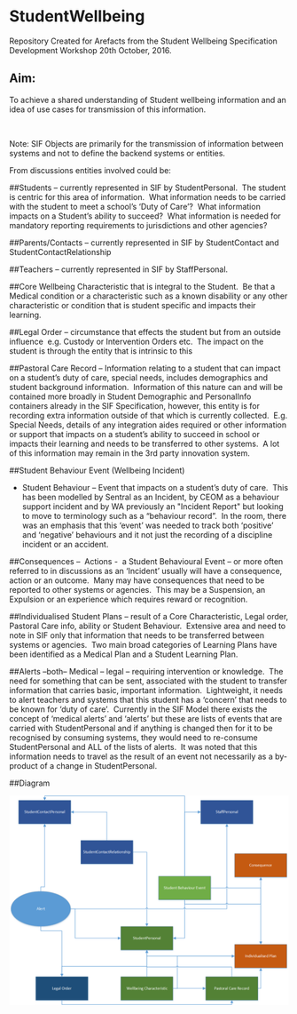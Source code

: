 # StudentWellbeing
Repository Created for Arefacts from the Student Wellbeing Specification Development Workshop 20th October, 2016.


## Aim:
To achieve a shared understanding of Student wellbeing information and an idea of
use cases for transmission of this information.

 

Note: SIF Objects
are primarily for the transmission of information between systems and not to
define the backend systems or entities.

From discussions entities involved could be:

##Students
– currently represented in SIF by
StudentPersonal.  The student is centric
for this area of information.  What
information needs to be carried with the student to meet a school’s ‘Duty of
Care’?  What information impacts on a
Student’s ability to succeed?  What
information is needed for mandatory reporting requirements to jurisdictions and
other agencies?

##Parents/Contacts
– currently represented in SIF by
StudentContact and StudentContactRelationship

##Teachers
– currently represented in SIF by StaffPersonal.

##Core Wellbeing Characteristic
that is integral to the
Student.  Be that a Medical condition or
a characteristic such as a known disability or any other characteristic or
condition that is student specific and impacts their learning.  

##Legal Order
– circumstance that effects the student but from an
outside influence  e.g. Custody or
Intervention Orders etc.  The impact on
the student is through the entity that is intrinsic to this 

##Pastoral Care Record
– Information relating to a
student that can impact on a student’s duty of care, special needs, includes
demographics and student background information.  Information of this nature can and will be
contained more broadly in Student Demographic and PersonalInfo containers
already in the SIF Specification, however, this entity is for recording extra
information outside of that which is currently collected.  E.g. Special Needs, details of any
integration aides required or other information or support that impacts on a
student’s ability to succeed in school or impacts their learning and needs to
be transferred to other systems.  A lot
of this information may remain in the 3rd party innovation system.

##Student Behaviour Event (Wellbeing
Incident)
- Student Behaviour – Event that impacts on a student’s duty of
care.  This has been modelled by Sentral
as an Incident, by CEOM as a behaviour support incident and by WA previously an
"Incident Report" but looking to move to terminology such as a “behaviour
record”.  In the room, there was an
emphasis that this ‘event’ was needed to track both ‘positive’ and ‘negative’
behaviours and it not just the recording of a discipline incident or an accident.

##Consequences
–  Actions -
 a Student Behavioural Event – or more
often referred to in discussions as an ‘Incident’ usually will have a
consequence, action or an outcome.  Many
may have consequences that need to be reported to other systems or
agencies.  This may be a Suspension, an
Expulsion or an experience which requires reward or recognition.

##Individualised Student Plans
– result of a Core Characteristic,
Legal order, Pastoral Care info, ability or Student Behaviour.  Extensive area and need to note in SIF only
that information that needs to be transferred between systems or agencies.  Two main broad categories of Learning Plans
have been identified as a Medical Plan and a Student Learning Plan.

##Alerts
–both– Medical – legal – requiring intervention or
knowledge.  The need for something that
can be sent, associated with the student to transfer information that carries
basic, important information. 
Lightweight, it needs to alert teachers and systems that this student
has a ‘concern’ that needs to be known for ‘duty of care’.  Currently in the SIF Model there exists the
concept of ‘medical alerts’ and ‘alerts’ but these are lists of events that are
carried with StudentPersonal and if anything is changed then for it to be
recognised by consuming systems, they would need to re-consume StudentPersonal
and ALL of the lists of alerts.  It was
noted that this information needs to travel as the result of an event not
necessarily as a by-product of a change in StudentPersonal.

##Diagram

![Entity2](https://github.com/nsip/StudentWellBeing/blob/master/entity2.png)



